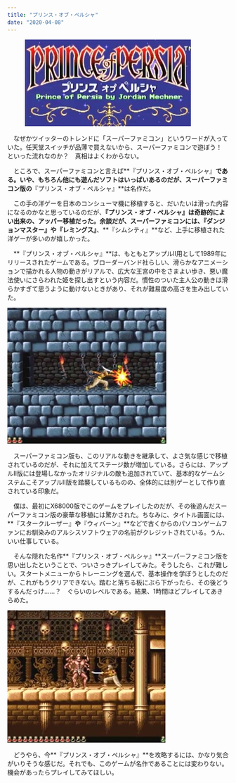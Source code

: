 ```yaml
---
title: "プリンス・オブ・ペルシャ"
date: "2020-04-08"
---
```


<figure>

![](assets/na5b8c010532e_1934df31586025e50955a087be3934cd.jpg)

</figure>

　なぜかツイッターのトレンドに「スーパーファミコン」というワードが入っていた。任天堂スイッチが品薄で買えないから、スーパーファミコンで遊ぼう！　といった流れなのか？　真相はよくわからない。

　ところで、スーパーファミコンと言えば**『プリンス・オブ・ペルシャ』**である。いや、もちろん他にも遊んだソフトはいっぱいあるのだが、スーパーファミコン版の**『プリンス・オブ・ペルシャ』**は名作だ。

　この手の洋ゲーを日本のコンシューマ機に移植すると、だいたいは滑った内容になるのかなと思っているのだが、**『プリンス・オブ・ペルシャ』**は奇跡的によい出来の、アッパー移植だった。余談だが、スーパーファミコンには、**『ダンジョンマスター』**や**『レミングス』**、**『シムシティ』**など、上手に移植された洋ゲーが多いのが嬉しかった。

　**『プリンス・オブ・ペルシャ』**は、もともとアップルII用として1989年にリリースされたゲームである。ブローダーバンド社らしい、滑らかなアニメーションで描かれる人物の動きがリアルで、広大な王宮の中をさまよい歩き、悪い魔法使いにさらわれた姫を探し出すという内容だ。慣性のついた主人公の動きは滑らかすぎて思うように動けないときがあり、それが難易度の高さを生み出していた。

![画像1](assets/na5b8c010532e_picture_pc_3ad5f174e66fd63bdfd864c5721aea06.jpg)

　スーパーファミコン版も、このリアルな動きを継承して、よさ気な感じで移植されているのだが、それに加えてステージ数が増加している。さらには、アップルII版には登場しなかったオリジナルの敵も追加されていて、基本的なゲームシステムこそアップルII版を踏襲しているものの、全体的には別ゲーとして作り直されている印象だ。

　僕は、最初にX68000版でこのゲームをプレイしたのだが、その後遊んだスーパーファミコン版の豪華な移植には驚かされた。ちなみに、タイトル画面には、**『スタークルーザー』**や**『ウィバーン』**などで古くからのパソコンゲームファンにお馴染みのアルシスソフトウェアの名前がクレジットされている。うん、いい仕事している。

　そんな隠れた名作**『プリンス・オブ・ペルシャ』**スーパーファミコン版を思い出したということで、ついさっきプレイしてみた。そうしたら、これが難しい。スタートメニューからトレーニングを選んで、基本操作を学ぼうとしたのだが、これがもうクリアできない。踏むと落ちる板にぶら下がったら、その後どうするんだっけ……？　ぐらいのレベルである。結果、1時間ほどプレイしてあきらめた。

![画像2](assets/na5b8c010532e_picture_pc_99e0b21d91375c068de28386ffe0014b.jpg)

　どうやら、今**『プリンス・オブ・ペルシャ』**を攻略するには、かなり気合がいりそうな感じだ。それでも、このゲームが名作であることには変わりない。機会があったらプレイしてみてほしい。
